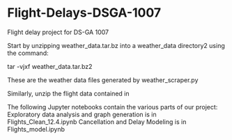 # Flight-Delays-DSGA-1007
Flight delay project for DS-GA 1007

Start by unzipping weather_data.tar.bz into a weather_data directory2 using the command:

tar -vjxf weather_data.tar.bz2

These are the weather data files generated by weather_scraper.py

Similarly, unzip the flight data contained in

The following Jupyter notebooks contain the various parts of our project:
Exploratory data analysis and graph generation is in Flights_Clean_12.4.ipynb
Cancellation and Delay Modeling is in Flights_model.ipynb
